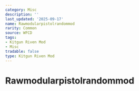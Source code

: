 ```yaml
---
category: Misc
description: ''
last_updated: '2025-09-17'
name: Rawmodularpistolrandommod
rarity: Common
source: WFCD
tags:
- Kitgun Riven Mod
- Misc
tradable: false
type: Kitgun Riven Mod
---
```


# Rawmodularpistolrandommod


